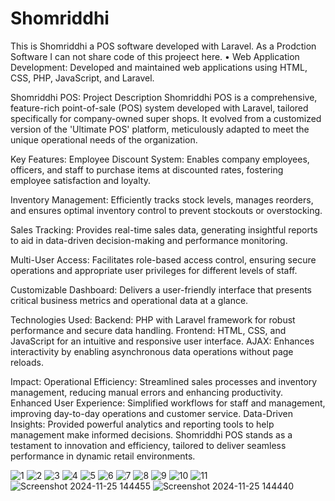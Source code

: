 # Shomriddhi
This is Shomriddhi a POS software developed with Laravel.
As a Prodction Software I can not share code of this projeect here.
•	Web Application Development:
Developed and maintained web applications using HTML, CSS, PHP, JavaScript, 
and Laravel.

Shomriddhi POS: Project Description
Shomriddhi POS is a comprehensive, feature-rich point-of-sale (POS) system developed with Laravel, tailored specifically for company-owned super shops. It evolved from a customized version of the 'Ultimate POS' platform, meticulously adapted to meet the unique operational needs of the organization.

Key Features:
Employee Discount System: Enables company employees, officers, and staff to purchase items at discounted rates, fostering employee satisfaction and loyalty.

Inventory Management: Efficiently tracks stock levels, manages reorders, and ensures optimal inventory control to prevent stockouts or overstocking.

Sales Tracking: Provides real-time sales data, generating insightful reports to aid in data-driven decision-making and performance monitoring.

Multi-User Access: Facilitates role-based access control, ensuring secure operations and appropriate user privileges for different levels of staff.

Customizable Dashboard: Delivers a user-friendly interface that presents critical business metrics and operational data at a glance.

Technologies Used:
Backend: PHP with Laravel framework for robust performance and secure data handling.
Frontend: HTML, CSS, and JavaScript for an intuitive and responsive user interface.
AJAX: Enhances interactivity by enabling asynchronous data operations without page reloads.

Impact:
Operational Efficiency: Streamlined sales processes and inventory management, reducing manual errors and enhancing productivity.
Enhanced User Experience: Simplified workflows for staff and management, improving day-to-day operations and customer service.
Data-Driven Insights: Provided powerful analytics and reporting tools to help management make informed decisions.
Shomriddhi POS stands as a testament to innovation and efficiency, tailored to deliver seamless performance in dynamic retail environments.

![1](https://github.com/user-attachments/assets/c94e72b5-366a-4d35-9fca-a8f6add802dd)
![2](https://github.com/user-attachments/assets/c0084292-ce68-49fe-bf78-4fc812cbb98d)
![3](https://github.com/user-attachments/assets/d6223ddf-9036-45e9-bd8a-c642387d8633)
![4](https://github.com/user-attachments/assets/e798ecd0-3521-421a-9086-489f1dd93261)
![5](https://github.com/user-attachments/assets/96524922-aff4-43dc-be6a-b8aeab82d928)
![6](https://github.com/user-attachments/assets/0067a977-2571-4d5c-8d70-fd4570cd787d)
![7](https://github.com/user-attachments/assets/b725a491-46bf-4844-99e8-fb22066f0b43)
![8](https://github.com/user-attachments/assets/37beb622-ec23-4dbd-bec6-d5d422da6d8d)
![9](https://github.com/user-attachments/assets/8850411e-2a00-4b70-8bfc-6e5d54eb1b06)
![10](https://github.com/user-attachments/assets/c0322ba1-5029-42b0-8b6e-c81503b7c71b)
![11](https://github.com/user-attachments/assets/7d3e3163-aa24-4b76-8dd5-9b78f2833384)
![Screenshot 2024-11-25 144455](https://github.com/user-attachments/assets/5846e5d4-1070-47e3-b0fa-ad5d4df0cb4c)
![Screenshot 2024-11-25 144440](https://github.com/user-attachments/assets/1c5fce82-6b00-4984-ad52-c582fdf549e4)

